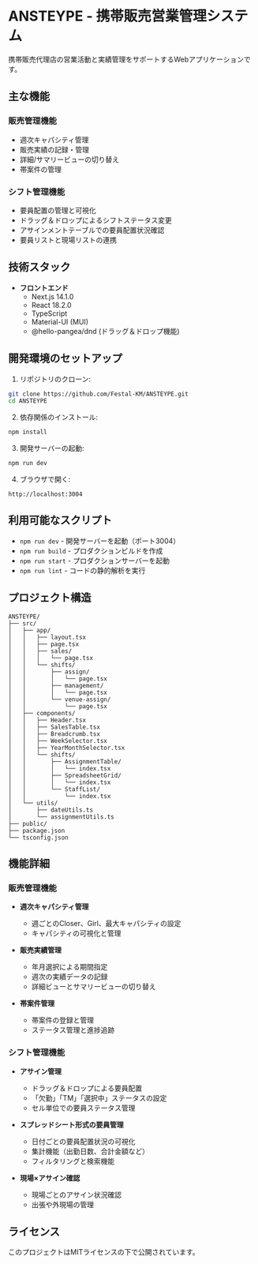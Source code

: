 # ANSTEYPE - 携帯販売営業管理システム

携帯販売代理店の営業活動と実績管理をサポートするWebアプリケーションです。

## 主な機能

### 販売管理機能
- 週次キャパシティ管理
- 販売実績の記録・管理
- 詳細/サマリービューの切り替え
- 帯案件の管理

### シフト管理機能
- 要員配置の管理と可視化
- ドラッグ＆ドロップによるシフトステータス変更
- アサインメントテーブルでの要員配置状況確認
- 要員リストと現場リストの連携

## 技術スタック

- **フロントエンド**
  - Next.js 14.1.0
  - React 18.2.0
  - TypeScript
  - Material-UI (MUI)
  - @hello-pangea/dnd (ドラッグ＆ドロップ機能)

## 開発環境のセットアップ

1. リポジトリのクローン:
```bash
git clone https://github.com/Festal-KM/ANSTEYPE.git
cd ANSTEYPE
```

2. 依存関係のインストール:
```bash
npm install
```

3. 開発サーバーの起動:
```bash
npm run dev
```

4. ブラウザで開く:
```
http://localhost:3004
```

## 利用可能なスクリプト

- `npm run dev` - 開発サーバーを起動（ポート3004）
- `npm run build` - プロダクションビルドを作成
- `npm run start` - プロダクションサーバーを起動
- `npm run lint` - コードの静的解析を実行

## プロジェクト構造

```
ANSTEYPE/
├── src/
│   ├── app/
│   │   ├── layout.tsx
│   │   ├── page.tsx
│   │   ├── sales/
│   │   │   └── page.tsx
│   │   └── shifts/
│   │       ├── assign/
│   │       │   └── page.tsx
│   │       ├── management/
│   │       │   └── page.tsx
│   │       └── venue-assign/
│   │           └── page.tsx
│   ├── components/
│   │   ├── Header.tsx
│   │   ├── SalesTable.tsx
│   │   ├── Breadcrumb.tsx
│   │   ├── WeekSelector.tsx
│   │   ├── YearMonthSelector.tsx
│   │   └── shifts/
│   │       ├── AssignmentTable/
│   │       │   └── index.tsx
│   │       ├── SpreadsheetGrid/
│   │       │   └── index.tsx
│   │       └── StaffList/
│   │           └── index.tsx
│   └── utils/
│       ├── dateUtils.ts
│       └── assignmentUtils.ts
├── public/
├── package.json
└── tsconfig.json
```

## 機能詳細

### 販売管理機能
- **週次キャパシティ管理**
  - 週ごとのCloser、Girl、最大キャパシティの設定
  - キャパシティの可視化と管理

- **販売実績管理**
  - 年月選択による期間指定
  - 週次の実績データの記録
  - 詳細ビューとサマリービューの切り替え

- **帯案件管理**
  - 帯案件の登録と管理
  - ステータス管理と進捗追跡

### シフト管理機能
- **アサイン管理**
  - ドラッグ＆ドロップによる要員配置
  - 「欠勤」「TM」「選択中」ステータスの設定
  - セル単位での要員ステータス管理

- **スプレッドシート形式の要員管理**
  - 日付ごとの要員配置状況の可視化
  - 集計機能（出勤日数、合計金額など）
  - フィルタリングと検索機能

- **現場×アサイン確認**
  - 現場ごとのアサイン状況確認
  - 出張や外現場の管理

## ライセンス

このプロジェクトはMITライセンスの下で公開されています。
